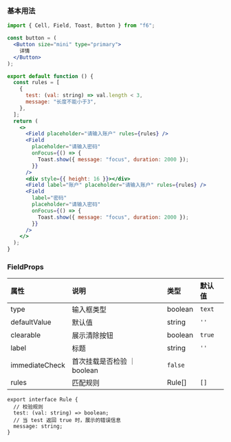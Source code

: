<div class="block-panel">
      <script>var code =`import { Cell, Field, Toast, Button } from "f6";

const button = (
  <Button size="mini" type="primary">
    详情
  </Button>
);

export default function () {
  const rules = [
    {
      test: (val: string) => val.length < 3,
      message: "长度不能小于3",
    },
  ];
  return (
    <>
      <Field placeholder="请输入账户" rules={rules} />
      <Field
        placeholder="请输入密码"
        onFocus={() => {
          Toast.show({ message: "focus", duration: 2000 });
        }}
      />
      <div style={{ height: 16 }}></div>
      <Field label="账户" placeholder="请输入账户" rules={rules} />
      <Field
        label="密码"
        placeholder="请输入密码"
        onFocus={() => {
          Toast.show({ message: "focus", duration: 2000 });
        }}
      />
    </>
  );
}
`; console.log(code)</script>
      <h3>基本用法</h3>

```jsx
import { Cell, Field, Toast, Button } from "f6";

const button = (
  <Button size="mini" type="primary">
    详情
  </Button>
);

export default function () {
  const rules = [
    {
      test: (val: string) => val.length < 3,
      message: "长度不能小于3",
    },
  ];
  return (
    <>
      <Field placeholder="请输入账户" rules={rules} />
      <Field
        placeholder="请输入密码"
        onFocus={() => {
          Toast.show({ message: "focus", duration: 2000 });
        }}
      />
      <div style={{ height: 16 }}></div>
      <Field label="账户" placeholder="请输入账户" rules={rules} />
      <Field
        label="密码"
        placeholder="请输入密码"
        onFocus={() => {
          Toast.show({ message: "focus", duration: 2000 });
        }}
      />
    </>
  );
}
```
</div>

### FieldProps

| 属性 | 说明 | 类型 | 默认值 |
| :-  | :- | :- | :- |
| type | 输入框类型 | boolean | `text` |
| defaultValue | 默认值 | string | `''` |
| clearable | 展示清除按钮 | boolean | `true` |
| label | 标题 | string | `''` |
| immediateCheck | 首次挂载是否检验 ｜ boolean | `false` |
| rules | 匹配规则 | Rule[] | `[]` |

```tsx
export interface Rule {
  // 校验规则
  test: (val: string) => boolean;
  // 当 test 返回 true 时，展示的错误信息
  message: string;
}
```